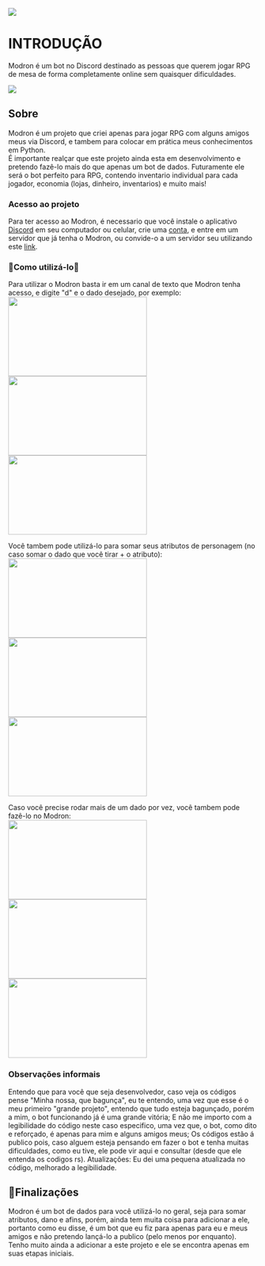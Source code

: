 <img src="http://img.shields.io/static/v1?label=STATUS&message=EM%20DESENVOLVIMENTO&color=GREEN&style=for-the-badge"></img>
<h1>INTRODUÇÃO</h1>
<p>Modron é um bot no Discord destinado as pessoas que querem jogar RPG de mesa de forma completamente online sem quaisquer dificuldades.</p>

<img src="https://github.com/Magrelaio/modron-bot-discord/assets/115477694/e6471f94-8a28-42ee-b772-c1127f89210c"></img>
<h2>Sobre</h2>
<p>Modron é um projeto que criei apenas para jogar RPG com alguns amigos meus via Discord, e tambem para colocar em prática meus conhecimentos em Python. <br> É importante realçar que este projeto ainda esta em desenvolvimento e pretendo fazê-lo mais do que apenas um bot de dados. Futuramente ele será o bot perfeito para RPG, contendo inventario individual para cada jogador, economia (lojas, dinheiro, inventarios) e muito mais!</p>
<h3>Acesso ao projeto</h3>
<p>Para ter acesso ao Modron, é necessario que você instale o aplicativo <a href="https://discord.com">Discord</a> em seu computador ou celular, crie uma <a href="https://discord.com/register">conta</a>, e entre em um servidor que já tenha o Modron, ou convide-o a um servidor seu utilizando este <a href="https://discord.com/api/oauth2/authorize?client_id=1071900815155003503&permissions=8&scope=bot%20applications.commands">link</a>.</p>
<h3>🎲Como utilizá-lo🎲</h3>
<p>Para utilizar o Modron basta ir em um canal de texto que Modron tenha acesso, e digite "d" e o dado desejado, por exemplo:<br>
<img width=280px height=160px src="https://github.com/Magrelaio/modron-bot-discord/assets/115477694/34c079e5-8048-498a-98ff-0658972c87d4"></img>
<img width=280px height=160px src="https://github.com/Magrelaio/modron-bot-discord/assets/115477694/1194ad10-dd9a-4355-83cb-afc5a7124d92"></img>
<img width=280px height=160px src="https://github.com/Magrelaio/modron-bot-discord/assets/115477694/13aaad61-e4de-45c2-95b9-ce994c491eb3"></img></p>
<p>Você tambem pode utilizá-lo para somar seus atributos de personagem (no caso somar o dado que você tirar + o atributo): <br>
<img width=280px height=160px src="https://github.com/Magrelaio/modron-bot-discord/assets/115477694/296140c3-2b6c-416c-9a3e-aa1fc2c760d4"></img>
<img width=280px height=160px src="https://github.com/Magrelaio/modron-bot-discord/assets/115477694/7cf92ffb-3836-4ce9-867c-51350bb8bab5"></img>
<img width=280px height=160px src="https://github.com/Magrelaio/modron-bot-discord/assets/115477694/f85858f7-63ff-41f8-860c-0f9fdc3a584d"></img></p>
<p>Caso você precise rodar mais de um dado por vez, você tambem pode fazê-lo no Modron: <br>
<img width=280px height=160px src="https://github.com/Magrelaio/modron-bot-discord/assets/115477694/079a9e1c-5e4f-4259-a381-35e2383553ea"></img>
<img width=280px height=160px src="https://github.com/Magrelaio/modron-bot-discord/assets/115477694/4ede80b0-a531-4af1-9d5c-3be238a3ded8"></img>
<img width=280px height=160px src="https://github.com/Magrelaio/modron-bot-discord/assets/115477694/c898f8f1-fab2-4524-a9f0-edeac7dd5045"></img>
</p>
<h3>Observações informais</h3>
<p>Entendo que para você que seja desenvolvedor, caso veja os códigos pense "Minha nossa, que bagunça", eu te entendo, uma vez que esse é o meu primeiro "grande projeto", entendo que tudo esteja bagunçado, porém a mim, o bot funcionando já é uma grande vitória; E não me importo com a legibilidade do código neste caso especifico, uma vez que, o bot, como dito e reforçado, é apenas para mim e alguns amigos meus; Os códigos estão á publico pois, caso alguem esteja pensando em fazer o bot e tenha muitas dificuldades, como eu tive, ele pode vir aqui e consultar (desde que ele entenda os codigos rs).
Atualizações: Eu dei uma pequena atualizada no código, melhorado a legibilidade.
<h2>🏁Finalizações</h2>
<p>Modron é um bot de dados para você utilizá-lo no geral, seja para somar atributos, dano e afins, porém, ainda tem muita coisa para adicionar a ele, portanto como eu disse, é um bot que eu fiz para apenas para eu e meus amigos e não pretendo lançá-lo a publico (pelo menos por enquanto). <br> Tenho muito ainda a adicionar a este projeto e ele se encontra apenas em suas etapas iniciais.</p>